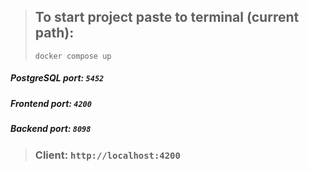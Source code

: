 >## To start project paste to terminal (current path): 
> ```docker compose up```

##### PostgreSQL port: ```5452```
##### Frontend port: ```4200```
##### Backend port: ```8098```

>### Client: ```http://localhost:4200```